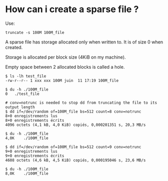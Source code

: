 # How can i create a sparse file ?

Use:
```
truncate -s 100M 100M_file
```

A sparse file has storage allocated only when written to.
It is of size 0 when created.

Storage is allocated per block size (4KiB on my machine).

Empty space between 2 allocated blocks is called a hole.

```
$ ls -lh test_file
-rw-r--r-- 1 xxx xxx 100M juin  11 17:19 100M_file

$ du -h ./100M_file
0	./test_file

# conv=notrunc is needed to stop dd from truncating the file to its output length
$ dd if=/dev/random of=100M_file bs=512 count=8 conv=notrunc
8+0 enregistrements lus
8+0 enregistrements écrits
4096 octets (4,1 kB, 4,0 KiB) copiés, 0,000201351 s, 20,3 MB/s

$ du -h ./100M_file
4,0K	./100M_file

$ dd if=/dev/random of=100M_file bs=512 count=9 conv=notrunc
9+0 enregistrements lus
9+0 enregistrements écrits
4608 octets (4,6 kB, 4,5 KiB) copiés, 0,000195046 s, 23,6 MB/s

$ du -h ./100M_file
8,0K	./100M_file
```
